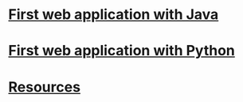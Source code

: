 # [First web application with Java](./resources/20200426195859.md)
# [First web application with Python](./resources/20200426195900.md)
# [Resources](./resources/20200412184344.md)
